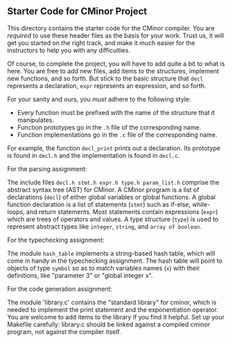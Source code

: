 Starter Code for CMinor Project
-------------------------------

This directory contains the starter code for the CMinor compiler.
You are *required* to use these header files as the basis for your work.
Trust us, it will get you started on the right track, and make it
much easier for the instructors to help you with any difficulties.

Of course, to complete the project, you will have to add quite a bit
to what is here.  You are free to add new files, add items to the
structures, implement new functions, and so forth.  But stick to
the basic structure that `decl` represents a declaration,
`expr` represents an expression, and so forth.

For your sanity and ours, you *must* adhere to the following style:
- Every function must be prefixed with the name of the structure that it manipulates.
- Function prototypes go in the `.h` file of the corresponding name.
- Function implementations go in the `.c` file of the corresponding name.

For example, the function `decl_print` prints out a declaration.
Its prototype is found in `decl.h` and the implementation is found in `decl.c`.

For the parsing assignment:

The include files `decl.h stmt.h expr.h type.h param_list.h`
comprise the abstract syntax tree (AST) for CMinor.
A CMinor program is a list of declarations (`decl`) of either global
variables or global functions.  A global function declaration
is a list of statements (`stmt`) such as if-else, while-loops,
and return statements.  Most statements contain expressions (`expr`)
which are trees of operators and values.  A type structure (`type`)
is used to represent abstract types like `integer`, `string`,
and `array of boolean`.

For the typechecking assignment:

The module `hash_table` implements a string-based hash table,
which will come in handy in the typechecking assignment.
The hash table will point to objects of type `symbol` so
as to match variables names (`x`) with their definitions,
like "parameter 3" or "global integer x".

For the code generation assignment:

The module 'library.c' contains the "standard library" for cminor,
which is needed to implement the print statement and the exponentiation
operator.  You are welcome to add items to the library if you find
it helpful.  Set up your Makefile carefully: library.c should be
linked against a compiled cminor program, not against the compiler itself.


